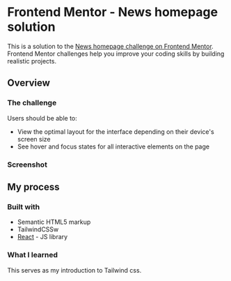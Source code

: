 # Frontend Mentor - News homepage solution

This is a solution to the [News homepage challenge on Frontend Mentor](https://www.frontendmentor.io/challenges/news-homepage-H6SWTa1MFl). Frontend Mentor challenges help you improve your coding skills by building realistic projects. 

## Overview

### The challenge

Users should be able to:

- View the optimal layout for the interface depending on their device's screen size
- See hover and focus states for all interactive elements on the page

### Screenshot


## My process

### Built with

- Semantic HTML5 markup
- TailwindCSSw
- [React](https://reactjs.org/) - JS library

### What I learned

This serves as my introduction to Tailwind css.
